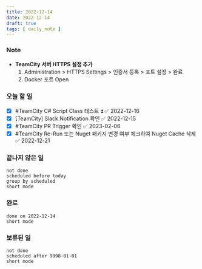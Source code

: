 ```yaml
---
title: 2022-12-14
date: 2022-12-14
draft: true
tags: [ daily_note ]
---
```


### Note

- **TeamCity 서버 HTTPS 설정 추가**
  1. Administration > HTTPS Settings > 인증서 등록 > 포트 설정 > 완료
  2. Docker 포트 Open

### 오늘 할 일

- [x] #TeamCity C# Script Class 테스트 ⏫ ✅ 2022-12-16
- [x] [TeamCity] Slack Notification 확인 ✅ 2022-12-15
- [x] #TeamCity PR Trigger 확인 ✅ 2023-02-06
- [x] #TeamCity Re-Run 또는 Nuget 패키지 변경 여부 체크하여 Nuget Cache 삭제 ✅
      2022-12-21

### 끝나지 않은 일

```tasks
not done
scheduled before today
group by scheduled
short mode
```

### 완료

```tasks
done on 2022-12-14
short mode
```

### 보류된 일

```tasks
not done
scheduled after 9998-01-01
short mode
```
